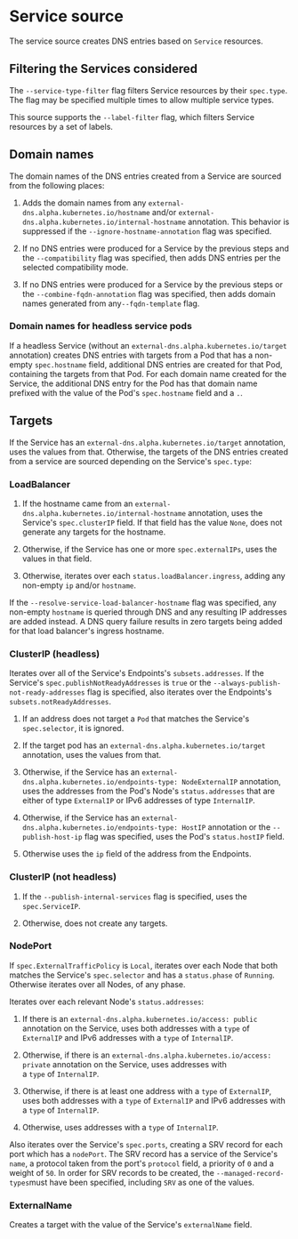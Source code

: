 # Service source

The service source creates DNS entries based on `Service` resources.

## Filtering the Services considered

The `--service-type-filter` flag filters Service resources by their `spec.type`.
The flag may be specified multiple times to allow multiple service types.

This source supports the `--label-filter` flag, which filters Service resources
by a set of labels.

## Domain names

The domain names of the DNS entries created from a Service are sourced from the following places:

1. Adds the domain names from any `external-dns.alpha.kubernetes.io/hostname` and/or
`external-dns.alpha.kubernetes.io/internal-hostname` annotation.
This behavior is suppressed if the `--ignore-hostname-annotation` flag was specified.

2. If no DNS entries were produced for a Service by the previous steps
and the `--compatibility` flag was specified, then adds DNS entries per the
selected compatibility mode.

3. If no DNS entries were produced for a Service by the previous steps
or the `--combine-fqdn-annotation` flag was specified, then adds domain names
generated from any`--fqdn-template` flag.

### Domain names for headless service pods

If a headless Service (without an `external-dns.alpha.kubernetes.io/target` annotation) creates DNS entries with targets from
a Pod that has a non-empty `spec.hostname` field, additional DNS entries are created for that Pod, containing the targets from that Pod.
For each domain name created for the Service, the additional DNS entry for the Pod has that domain name prefixed with
the value of the Pod's `spec.hostname` field and a `.`.

## Targets

If the Service has an `external-dns.alpha.kubernetes.io/target` annotation, uses 
the values from that. Otherwise, the targets of the DNS entries created from a service are sourced depending
on the Service's `spec.type`:

### LoadBalancer

1. If the hostname came from an `external-dns.alpha.kubernetes.io/internal-hostname` annotation, uses
the Service's `spec.clusterIP` field. If that field has the value `None`, does not generate
any targets for the hostname.

2. Otherwise, if the Service has one or more `spec.externalIPs`, uses the values in that field.

3. Otherwise, iterates over each `status.loadBalancer.ingress`, adding any non-empty `ip` and/or `hostname`.

If the `--resolve-service-load-balancer-hostname` flag was specified, any non-empty `hostname`
is queried through DNS and any resulting IP addresses are added instead.
A DNS query failure results in zero targets being added for that load balancer's ingress hostname.

### ClusterIP (headless)

Iterates over all of the Service's Endpoints's `subsets.addresses`.
If the Service's `spec.publishNotReadyAddresses` is `true` or the `--always-publish-not-ready-addresses` flag is specified,
also iterates over the Endpoints's `subsets.notReadyAddresses`.

1. If an address does not target a `Pod` that matches the Service's `spec.selector`, it is ignored.

2. If the target pod has an `external-dns.alpha.kubernetes.io/target` annotation, uses 
the values from that.

3. Otherwise, if the Service has an `external-dns.alpha.kubernetes.io/endpoints-type: NodeExternalIP`
annotation, uses the addresses from the Pod's Node's `status.addresses` that are either of type
`ExternalIP` or IPv6 addresses of type `InternalIP`.

4. Otherwise, if the Service has an `external-dns.alpha.kubernetes.io/endpoints-type: HostIP` annotation
or the `--publish-host-ip` flag was specified, uses the Pod's `status.hostIP` field.

5. Otherwise uses the `ip` field of the address from the Endpoints.

### ClusterIP (not headless)

1. If the `--publish-internal-services` flag is specified, uses the `spec.ServiceIP`.

2. Otherwise, does not create any targets.

### NodePort

If `spec.ExternalTrafficPolicy` is `Local`, iterates over each Node that both matches the Service's `spec.selector`
and has a `status.phase` of `Running`. Otherwise iterates over all Nodes, of any phase.

Iterates over each relevant Node's `status.addresses`:

1. If there is an `external-dns.alpha.kubernetes.io/access: public` annotation on the Service, uses both addresses with 
a `type` of `ExternalIP` and IPv6 addresses with a `type` of `InternalIP`.

2. Otherwise, if there is an `external-dns.alpha.kubernetes.io/access: private` annotation on the Service, uses addresses with  
a `type` of `InternalIP`.

3. Otherwise, if there is at least one address with a `type` of `ExternalIP`, uses both addresses with 
a `type` of `ExternalIP` and IPv6 addresses with a `type` of `InternalIP`.

4. Otherwise, uses addresses with a `type` of `InternalIP`.

Also iterates over the Service's `spec.ports`, creating a SRV record for each port which has a `nodePort`.
The SRV record has a service of the Service's `name`, a protocol taken from the port's `protocol` field,
a priority of `0` and a weight of `50`.
In order for SRV records to be created, the `--managed-record-types`must have been specified, including `SRV`
as one of the values.

### ExternalName

Creates a target with the value of the Service's `externalName` field.

